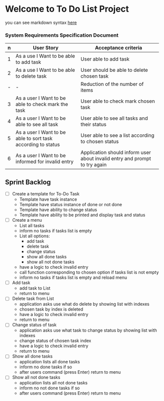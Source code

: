 # Welcome to To Do List Project

you can see markdown syntax [here](https://github.com/marktext/marktext/blob/master/docs/MARKDOWN_SYNTAX.md)

### System Requirements Specification Document

n| User Story | Acceptance criteria
-|-|-
1| As a use I Want to be able to add task | User able to add task    
2| As a use I Want to be able to delete task  | User should be able to delete chosen task  
-| - | Reduction of the number of items
3| As a user I Want to be able to check mark the task  | User able to check mark chosen task
4| As a user I Want to be able to see all task  | User able to see all tasks and their status
5| As a user I Want to be able to sort task according to status | User able to see a list according to chosen status
6| As a user I Want to be informed for invalid entry | Application should inform user about invalid entry and prompt to try again

## Sprint Backlog

- [ ] Create a template for To-Do Task
  - Template have task instance
  - Template have status instance of done or not done
  - Template have ability to change status
  - Template have ability to be printed and display task and status
- [ ] Create a menu
  - List all tasks
  - inform no tasks if tasks list is empty
  - List all options:
    - add task
    - delete task
    - change status
    - show all done tasks
    - show all not done tasks
  - have a logic to check invalid entry
  - call function corresponding to chosen option if tasks list is not empty
  - inform no tasks if tasks list is empty and reload menu
- [ ] Add task
  - add task to List
  - return to menu
- [ ] Delete task from List
  - application asks use what do delete by showing list with indexes
  - chosen task by index is deleted
  - have a logic to check invalid entry
  - return to menu
- [ ] Change status of task
  - application asks use what task to change status by showing list with indexes
  - change status of chosen task index
  - have a logic to check invalid entry
  - return to menu
- [ ] Show all done tasks
  - application lists all done tasks
  - inform no done tasks if so
  - after users command (press Enter) return to menu
- [ ] Show all not done tasks
  - application lists all not done tasks
  - inform no not done tasks if so
  - after users command (press Enter) return to menu
